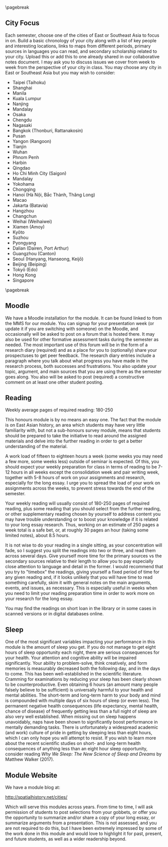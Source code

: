 \pagebreak

## City Focus

Each semester, choose one of the cities of East or Southeast Asia to focus in on. Build a basic chronology of your city along with a list of key people and interesting locations, links to maps from different periods, primary sources in languages you can read, and secondary scholarship related to your city. Upload this or add this to one already shared in our collaborative notes document. I may ask you to discuss issues we cover from week to week from the perspective of your city in class. You may choose any city in East or Southeast Asia but you may wish to consider:

* Taipei (Taihoku)
* Shanghai
* Manila
* Kuala Lumpur
* Nanjing
* Mandalay
* Osaka
* Chengdu
* Nagasaki
* Bangkok (Thonburi, Rattanakosin)
* Pusan
* Yangon (Rangoon)
* Tianjin
* Wuhan
* Phnom Penh
* Harbin
* Qingdao
* Ho Chi Minh City (Saigon)
* Mandalay
* Yokohama
* Chongqing
* Hanoi (Hà Nội, Bắc Thành, Thăng Long)
* Macao
* Jakarta (Batavia)
* Hangzhou
* Changchun
* Weihai (Weihaiwei)
* Xiamen (Amoy)
* Kyōto
* Suzhou
* Pyongyang
* Dalian (Dairen, Port Arthur)
* Guangzhou (Canton)
* Seoul (Hanyang, Hanseong, Keijō)
* Beijing (Beiping)
* Tokyō (Edo)
* Hong Kong
* Singapore

\pagebreak

## Moodle

We have a Moodle installation for the module. It can be found linked to from the MMS for our module. You can signup for your presentation week (or update it if you are switching with someone) on the Moodle, and occasionally will be asked to post on a forum that is hosted there. It may also be used for other formative assessment tasks during the semester as needed. The most important use of this forum will be in the form of a research diary (required) and as a place for you to (optionally) share your prospectuses to get peer feedback. The research diary entries include a paragraph where you talk about what progress you have made in the research process, both successes and frustrations. You also update your topic, argument, and main sources that you are using there as the semester goes along. You also will be asked to post (required) a constructive comment on at least one other student posting.

## Reading

Weekly average pages of required reading: 180-250

This honours module is by no means an easy one. The fact that the module is on East Asian history, an area which students may have very little familiarity with, but not a sub-honours survey module, means that students should be prepared to take the initiative to read around the assigned materials and delve into the further reading in order to get a better understanding of the material.

A work load of fifteen to eighteen hours a week (some weeks you may need a few more, some weeks less) outside of seminar is expected. Of this, you should expect your weekly preparation for class in terms of reading to be 7-12 hours in all weeks except the consolidation week and pair writing week, together with 5-8 hours of work on your assignments and research, especially for the long essay. I urge you to spread the load of your work on assignments across the weeks, to prevent stress towards the end of the semester.

Your weekly reading will usually consist of 180-250 pages of required reading, plus some reading that you should select from the further reading, or other supplementary reading chosen by yourself to address content you may have trouble understanding or to boost your knowledge if it is related to your long essay research. Thus, working on an estimate of 250 pages a week total is a safe bet, or, at roughly 30 pages an hour (taking some limited notes), about 8.5 hours.

It is not wise to do your reading in a single sitting, as your concentration will fade, so I suggest you split the readings into two or three, and read them across several days. Give yourself more time for the primary sources vs the secondary sources relative to their length to allow you to pay especially close attention to language and detail in the former. I would recommend that you try to "timebox" the readings, giving yourself a fixed period of time for any given reading and, if it looks unlikely that you will have time to read something carefully, skim it with general notes on the main arguments, events, and issues, as necessary.  This is especially useful in weeks when you need to limit your reading preparation time in order to work more on your research for the long essay.

You may find the readings on short loan in the library or in some cases in scanned versions or in digital databases online.

## Sleep

One of the most significant variables impacting your performance in this module is the amount of sleep you get. If you do not manage to get eight hours of sleep opportunity each night, there are serious consequences for your health. Your attention and cognitive ability will be impaired significantly. Your ability to problem-solve, think creatively, and form memories is measurably decreased both the following day, and in the days to come. This has been well-established in the scientific literature. Cramming for examinations by reducing your sleep has been clearly shown to be counterproductive. Even obtaining 6 hours (an amount many people falsely believe to be sufficient) is universally harmful to your health and mental abilities. The short-term and long-term harm to your body and mind is compounded with multiple days of six hours of sleep (or even less). The permanent negative health consequences (life expectancy, mental health, chance of disease) of frequently getting less than a full night of sleep are also very well established. When missing out on sleep happens unavoidably, naps have been shown to significantly boost performance in mentally demanding tasks. There is unfortunately a widespread academic (and work) culture of pride in getting by sleeping less than eight hours, which I can only hope you will attempt to resist. If you wish to learn more about the recent scientific studies on short- and long-term health consequences of anything less than an eight hour sleep opportunity, consider reading *Why We Sleep: The New Science of Sleep and Dreams* by Matthew Walker (2017).

## Module Website

We have a module blog at:

http://spatialhistory.net/cities/

Which will serve this modules across years. From time to time, I will ask permission of students to post selections from your gobbets, or offer you the opportunity to summarize and/or share a copy of your long essay, or summarize arguments from a presentation. This is not assessed, and you are not required to do this, but I have been extremely impressed by some of the work done in this module and would love to highlight it for past, present, and future students, as well as a wider readership beyond.

